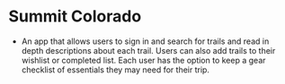 # Summit Colorado

- An app that allows users to sign in and search for trails and read in depth descriptions about each trail. Users can also add trails to their wishlist or completed list. Each user has the option to keep a gear checklist of essentials they may need for their trip.
